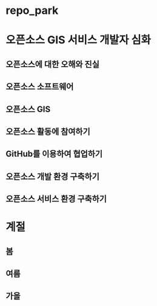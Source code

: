 # repo_park

# 오픈소스 GIS 서비스 개발자 심화

## 오픈소스에 대한 오해와 진실

## 오픈소스 소프트웨어

## 오픈소스 GIS

## 오픈소스 활동에 참여하기

## GitHub를 이용하여 협업하기

## 오픈소스 개발 환경 구축하기

## 오픈소스 서비스 환경 구축하기

# 계절
## 봄
## 여름
## 가을
## 
